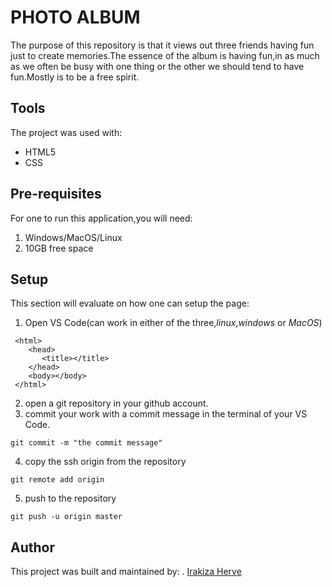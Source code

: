 # PHOTO ALBUM
   The purpose of this repository is that it views out three friends having fun just to create memories.The essence of the album is having fun,in as much as we often be busy with one thing or the other we should tend to have fun.Mostly is to be a free spirit.

## Tools
 The project was used with:
  - HTML5
  - CSS

## Pre-requisites
 For one to run this application,you will need:
   1. Windows/MacOS/Linux
   2. 10GB free space

## Setup
  This section will evaluate on how one can setup the page:

   1. Open VS Code(can work in either of the three,*linux*,*windows* or *MacOS*)  

   ```<!DOCTYPE html>
    <html>
       <head>
          <title></title>
       </head>
       <body></body>
    </html>
   ```  

  2. open a git repository in your github account.
  3. commit your work with a commit message in the terminal of your VS Code.

   ```
   git commit -m "the commit message"
   ```

  4. copy the ssh origin from the repository

   ```
   git remote add origin 
   ``` 

  5. push to the repository

  ```
  git push -u origin master
  ``` 

## Author
  This project was built and maintained by:
  . [Irakiza Herve](https://github.com/MR-HERVE)  